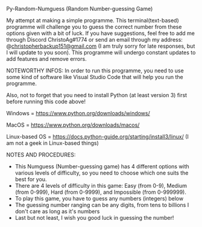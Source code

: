 Py-Random-Numguess (Random Number-guessing Game)

My attempt at making a simple programme. This terminal(text-based) programme will challenge you to guess the correct number from these options given with a bit of luck. 
If you have suggestions, feel free to add me through Discord ChristoAg#1774 or send an email through my address: @christopherbackup151@gmail.com (I am truly sorry for late responses, but I will update to you soon). This programme will undergo constant updates to add features and remove errors.

NOTEWORTHY INFOS:
In order to run this programme, you need to use some kind of software like Visual Studio Code that will help you run the programme. 

Also, not to forget that you need to install Python (at least version 3) first before running this code above!

Windows = https://www.python.org/downloads/windows/

MacOS = https://www.python.org/downloads/macos/

Linux-based OS = https://docs.python-guide.org/starting/install3/linux/ (I am not a geek in Linux-based things)

NOTES AND PROCEDURES:
- This Numguess (Number-guessing game) has 4 different options with various levels of difficulty, so you need to choose which one suits the best for you.
- There are 4 levels of difficulty in this game: Easy (from 0-9), Medium (from 0-999), Hard (from 0-9999), and Impossible (from 0-999999).
- To play this game, you have to guess any numbers (integers) below
- The guessing number ranging can be any digits, from tens to billions I don't care as long as it's numbers
- Last but not least, I wish you good luck in guessing the number!

